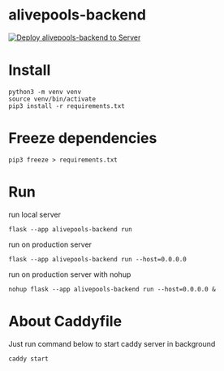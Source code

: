 # alivepools-backend

[![Deploy alivepools-backend to Server](https://github.com/y4code/alivepools-backend/actions/workflows/deploy.yml/badge.svg)](https://github.com/y4code/alivepools-backend/actions/workflows/deploy.yml)

# Install
```shell
python3 -m venv venv
source venv/bin/activate
pip3 install -r requirements.txt
```

# Freeze dependencies
```shell
pip3 freeze > requirements.txt
```

# Run
run local server
```shell
flask --app alivepools-backend run
```

run on production server
```shell
flask --app alivepools-backend run --host=0.0.0.0
```

run on production server with nohup
```shell
nohup flask --app alivepools-backend run --host=0.0.0.0 &
```

# About Caddyfile
Just run command below to start caddy server in background
```shell
caddy start
```
